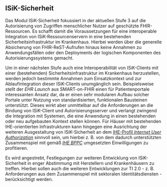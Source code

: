 
## ISiK-Sicherheit

Das Modul ISiK-Sicherheit fokussiert in der aktuellen Stufe 3 auf die Autorisierung von Zugriffen menschlicher Nutzer auf geschützte FHIR-Ressourcen. Es schafft damit die Voraussetzungen für eine interoperable Integration von ISiK-Ressourcenservern in eine bestehenden Sicherheitsinfrastruktur im Krankenhaus. Hierbei werden über die generelle Absicherung von FHIR-ReST-Aufrufen hinaus keine Annahmen zu Anwendungsfällen oder den Deployments der logischen Komponenten des Autorisierungssystems gemacht. 

Um in einer nächsten Stufe auch eine Interoperabilität von ISiK-Clients mit einer (bestehenden) Sicherheitsinfrastruktur im Krankenhaus herzustellen, werden jedoch bestimmte Annahmen zum Einsatzkontext und zur Ablaufintegration dieser ISiK-Clients unumgänglich sein. Beispielsweise stellt der _EHR Launch_ aus SMART-on-FHIR einen für Patientenportale interessanten Ansatz dar, da er einen sehr modularen Aufbau solcher Portale unter Nutzung von standardisierten, funktionalen Bausteinen unterstützt. Dieses wirkt aber unmittelbar auf die Anforderungen an die Bindung von ISiK-Client und Autorisierungsserver und verlangt zwingend die Integration mit Systemen, die eine Anwendung in einen bestehenden oder neu aufgebauten Kontext stellen können. Für Häuser mit bestehenden IHE-orientierten Infrastrukturen kann hingegen eine Ausrichtung der weiteren Ausgestaltung von ISiK-Sicherheit an dem [IHE-Profil _Internet User Authorization_](https://profiles.ihe.net/ITI/IUA/index.html) sinnvoll sein, um hierbei z. B. von dem dadurch unterstützten Zusammenspiel mit gemäß [_IHE BPPC_](https://profiles.ihe.net/ITI/TF/Volume1/ch-19.html) umgesetzten Einwilligungen zu profitieren. 

Es wird angestrebt, Festlegungen zur weiteren Entwicklung von ISiK-Sicherheit in enger Abstimmung mit Herstellern und Krankenhäusern zu treffen. Hierbei sollen auch die weiteren Entwicklungen zur TI 2.0 - z. B. Anforderungen aus dem Zusammenspiel mit sektoralen Identitätsdiensten - berücksichtigt werden.